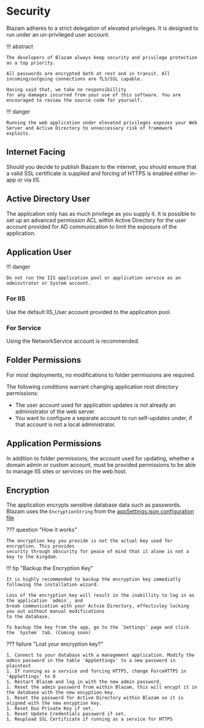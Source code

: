 ﻿# Security

Blazam adheres to a strict delegation of elevated privileges. It is designed to run under an un-privileged user account.


!!! abstract

    The developers of Blazam always keep security and privilege protection as a top priority. 
    
    All passwords are encrypted both at rest and in transit. All incoming/outgoing connections are TLS/SSL capable.  
    
    Having said that, we take no responsibillity
    for any damages incurred from your use of this software. You are encouraged to review the source code for yourself.

!!! danger

    Running the web application under elevated privileges exposes your Web Server and Active Directory to unneccessary risk of framework exploits.

## Internet Facing
Should you decide to publish Blazam to the internet, you should ensure that a valid
SSL certificate is supplied and forcing of HTTPS is enabled either in-app or via IIS.
## Active Directory User

The application only has as much privilege as you supply it. It is possible to set up an advanced permission ACL within Active
Directory for the user account provided for AD communication to limit the exposure of the application.

## Application User

!!! danger
    
    Do not run the IIS application pool or application service as an adminstrator or System account.
### For IIS
Use the default IIS_User account provided to the application pool.
### For Service
Using the NetworkService account is recommended.
## Folder Permissions
For most deployments, no modifications to folder permissions are required.

The following conditions warrant changing application root directory permissions:
   
* The user account used for application updates is not already an administrator of the web server.
* You want to configure a separate account to run self-updates under, if that account is not a local
administrator.

## Application Permissions
In addition to folder permissions, the account used for updating, whether a domain admin or custom account,
must be provided permissions to be able to manage IIS sites or services on the web host.

## Encryption

The application encrypts sensitive database data such as passwords. Blazam uses the `EncryptionString` from the
[appSettings.json configuration file](config.md)

??? question "How it works"
    
    The encryption key you provide is not the actual key used for encryption. This provides
    security through obscurity for peace of mind that it alone is not a key to the kingdom.

!!! tip "Backup the Encryption Key"

    It is highly recommended to backup the encryption key immediatly following the installation wizard.
    
    Loss of the encryption key will result in the inabillity to log in as the application `admin`, and
    break communication with your Actvie Directory, effectivley locking you out without manual modifications
    to the database.

    To backup the key from the app, go to the `Settings` page and click the `System` tab. (Coming soon)

??? failure "Lost your encryption key?"
    
    1. Connect to your database with a management application. Modify the admin password in the table 'AppSettings' to a new password in plaintext
    1. If running as a service and forcing HTTPS, change ForceHTTPS in 'AppSettings' to 0
    1. Restart Blazam and log in with the new admin password.
    1. Reset the admin password from within Blazam, this will encypt it in the database with the new encyption key.
    1. Reset the password for Active Directory within Blazam so it is aligned with the new encyption key.
    1. Reset Duo Private Key if set.
    1. Reset Update Credentials password if set.
    1. Reupload SSL Certificate if running as a service for HTTPS